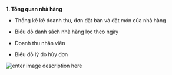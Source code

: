 **1. Tổng quan nhà hàng**

- Thống kê kê doanh thu, đơn đặt bàn và đặt món của nhà hàng

- Biểu đồ danh sách nhà hàng lọc theo ngày

- Doanh thu nhân viên

- Biểu đồ lý do hủy đơn

![enter image description here](https://static8.muarecdn.com/original/muare/images/2020/06/12/5630677_screenshot-61.png)
